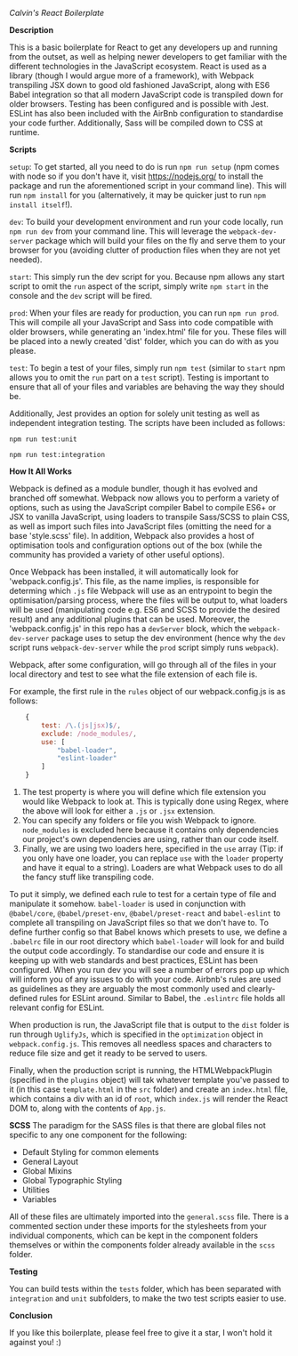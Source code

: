 *Calvin's React Boilerplate*

**Description**

This is a basic boilerplate for React to get any developers up and running from the outset, as well as helping newer developers to get familiar with the different technologies in the JavaScript ecosystem. React is used as a library (though I would argue more of a framework), with Webpack transpiling JSX down to good old fashioned JavaScript, along with ES6 Babel integration so that all modern JavaScript code is transpiled down for older browsers. Testing has been configured and is possible with Jest. ESLint has also been included with the AirBnb configuration to standardise your code further. Additionally, Sass will be compiled down to CSS at runtime.

**Scripts**

`setup`: To get started, all you need to do is run `npm run setup` (npm comes with node so if you don't have it, visit https://nodejs.org/ to install the package and run the aforementioned script in your command line). This will run `npm install` for you (alternatively, it may be quicker just to run `npm install itself`!).

`dev`: To build your development environment and run your code locally, run `npm run dev` from your command line. This will leverage the `webpack-dev-server` package which will build your files on the fly and serve them to your browser for you (avoiding clutter of production files when they are not yet needed).

`start`: This simply run the dev script for you. Because npm allows any start script to omit the `run` aspect of the script, simply write `npm start` in the console and the `dev` script will be fired.

`prod`: When your files are ready for production, you can run `npm run prod`. This will compile all your JavaScript and Sass into code compatible with older browsers, while generating an 'index.html' file for you. These files will be placed into a newly created 'dist' folder, which you can do with as you please.

`test`: To begin a test of your files, simply run `npm test` (similar to `start` npm allows you to omit the `run` part on a `test` script). Testing is important to ensure that all of your files and variables are behaving the way they should be.

Additionally, Jest provides an option for solely unit testing as well as independent integration testing. The scripts have been included as follows:

`npm run test:unit`

`npm run test:integration`

**How It All Works**

Webpack is defined as a module bundler, though it has evolved and branched off somewhat. Webpack now allows you to perform a variety of options, such as using the JavaScript compiler Babel to compile ES6+ or JSX to vanilla JavaScript, using loaders to transpile Sass/SCSS to plain CSS, as well as import such files into JavaScript files (omitting the need for a base 'style.scss' file). In addition, Webpack also provides a host of optimisation tools and configuration options out of the box (while the community has provided a variety of other useful options).

Once Webpack has been installed, it will automatically look for 'webpack.config.js'. This file, as the name implies, is responsible for determing which `.js` file Webpack will use as an entrypoint to begin the optimisation/parsing process, where the files will be output to, what loaders will be used (manipulating code e.g. ES6 and SCSS to provide the desired result) and any additional plugins that can be used. Moreover, the 'webpack.config.js' in this repo has a `devServer` block, which the `webpack-dev-server` package uses to setup the dev environment (hence why the `dev` script runs `webpack-dev-server` while the `prod` script simply runs `webpack`).

Webpack, after some configuration, will go through all of the files in your local directory and test to see what the file extension of each file is.

For example, the first rule in the `rules` object of our webpack.config.js is as follows:

```js
    {
        test: /\.(js|jsx)$/,
        exclude: /node_modules/,
        use: [
            "babel-loader",
            "eslint-loader"
        ] 
    }
```

1. The test property is where you will define which file extension you would like Webpack to look at. This is typically done using Regex, where the above will look for either a `.js` or `.jsx` extension.
2. You can specify any folders or file you wish Webpack to ignore. `node_modules` is excluded here because it contains only dependencies our project's own dependencies are using, rather than our code itself.
3. Finally, we are using two loaders here, specified in the `use` array (Tip: if you only have one loader, you can replace `use` with the `loader` property and have it equal to a string). Loaders are what Webpack uses to do all the fancy stuff like transpiling code.

To put it simply, we defined each rule to test for a certain type of file and manipulate it somehow. `babel-loader` is used in conjunction with `@babel/core`, `@babel/preset-env`, `@babel/preset-react` and `babel-eslint` to complete all transpiling on JavaScript files so that we don't have to. To define further config so that Babel knows which presets to use, we define a `.babelrc` file in our root directory which `babel-loader` will look for and build the output code accordingly. To standardise our code and ensure it is keeping up with web standards and best practices, ESLint has been configured. When you run dev you will see a number of errors pop up which will inform you of any issues to do with your code. Airbnb's rules are used as guidelines as they are arguably the most commonly used and clearly-defined rules for ESLint around. Similar to Babel, the `.eslintrc` file holds all relevant config for ESLint.

When production is run, the JavaScript file that is output to the `dist` folder is run through `UglifyJs`, which is specified in the `optimization` object in `webpack.config.js`. This removes all needless spaces and characters to reduce file size and get it ready to be served to users.

Finally, when the production script is running, the HTMLWebpackPlugin (specified in the `plugins` object) will tak whatever template you've passed to it (in this case `template.html` in the `src` folder) and create an `index.html` file, which contains a div with an id of `root`, which `index.js` will render the React DOM to, along with the contents of `App.js`.

**SCSS**
The paradigm for the SASS files is that there are global files not specific to any one component for the following:

- Default Styling for common elements
- General Layout
- Global Mixins
- Global Typographic Styling
- Utilities
- Variables

All of these files are ultimately imported into the `general.scss` file. There is a commented section under these imports for the stylesheets from your individual components, which can be kept in the component folders themselves or within the components folder already available in the `scss` folder.

**Testing**

You can build tests within the `tests` folder, which has been separated with `integration` and `unit` subfolders, to make the two test scripts easier to use.

**Conclusion**

If you like this boilerplate, please feel free to give it a star, I won't hold it against you! :)